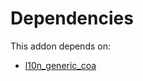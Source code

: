 # Dependencies

This addon depends on:

- [l10n_generic_coa](https://github.com/bringout/oca-ocb-l10n_americas/tree/952e7ea6a7fb0e9416fb69016e18b9f89312ecc0/odoo-bringout-oca-ocb-l10n_generic_coa)

